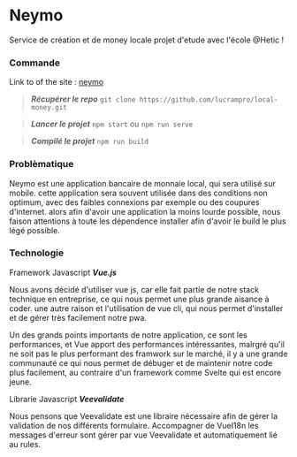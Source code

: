 
# Neymo

Service de création et de money locale projet d'etude avec l'école @Hetic !
 
### Commande

Link to of the site : [neymo](https://neymo.benjaminadida.fr/)

>  ***Récupérer le repo***  `git clone https://github.com/lucrampro/local-money.git`

>  ***Lancer le projet***  `npm start` ou `npm run serve`

>  ***Compilé le projet***  `npm run build`

### Problèmatique

Neymo est une application bancaire de monnaie local, qui sera utilisé sur mobile.
cette application sera souvent utilisée dans des conditions non optimum, avec des faibles connexions par exemple ou des coupures d'internet.
alors afin d'avoir une application la moins lourde possible, nous faison attentions à toute les dépendence installer afin d'avoir le build le plus légé possible.

### Technologie

Framework Javascript ***Vue.js***

Nous avons décidé d'utiliser vue js, car elle fait partie de notre stack technique en entreprise, 
ce qui nous permet une plus grande aisance à coder.
une autre raison et l'utilisation de vue cli, qui nous permet d'installer et de gérer très facilement notre pwa.

Un des grands points importants de notre application, ce sont les performances, et Vue apport des performances intéressantes, malrgré qu'il ne soit pas le plus performant des framwork sur le marché, il y a une grande communauté ce qui nous permet de débuger et de maintenir notre code plus facilement, au contraire d'un framework comme Svelte qui est encore jeune.

Librarie Javascript ***Veevalidate***

Nous pensons que Veevalidate est une libraire nécessaire afin de gérer la validation de nos différents formulaire.
Accompagner de VueI18n les messages d'erreur sont gérer par vue Veevalidate et automatiquement lié au rules.
